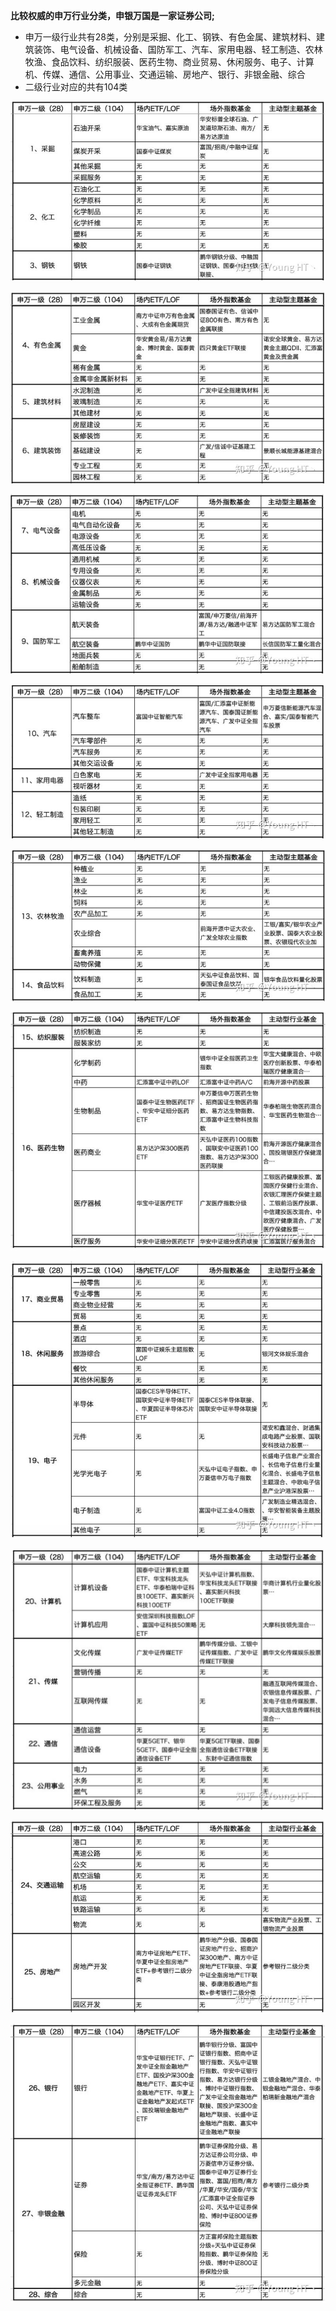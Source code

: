 <B>比较权威的申万行业分类，申银万国是一家证券公司;</B>

- 申万一级行业共有28类，分别是采掘、化工、钢铁、有色金属、建筑材料、建筑装饰、电气设备、机械设备、国防军工、汽车、家用电器、轻工制造、农林牧渔、食品饮料、纺织服装、医药生物、商业贸易、休闲服务、电子、计算机、传媒、通信、公用事业、交通运输、房地产、银行、非银金融、综合
- 二级行业对应的共有104类

![](assets/行业分类-a92eebbf.png)

![](assets/行业分类-ac6c0ba7.png)

![](assets/行业分类-aef68ea4.png)

![](assets/行业分类-da1e3888.png)

![](assets/行业分类-acce29a5.png)

![](assets/行业分类-0dfa7b36.png)

![](assets/行业分类-aebcb473.png)

![](assets/行业分类-20ee99c4.png)

![](assets/行业分类-1f1a5ed3.png)

![](assets/行业分类-64b81930.png)
